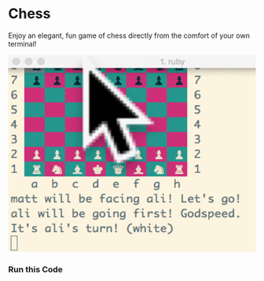 # Chess

Enjoy an elegant, fun game of chess directly from the comfort of your own terminal!  

<img src="https://github.com/msantam2/chess/blob/master/images/chess_playing.gif" width="600" height="400" />

### Run this Code
